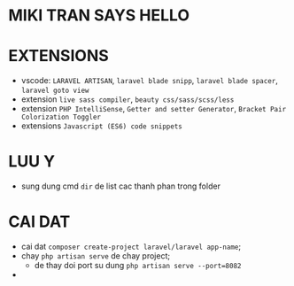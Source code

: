 # MIKI TRAN SAYS HELLO

# EXTENSIONS

-   vscode: `LARAVEL ARTISAN`, `laravel blade snipp`, `laravel blade spacer`, `laravel goto view`
-   extension `live sass compiler`, `beauty css/sass/scss/less`
-   extension `PHP IntelliSense`, `Getter and setter Generator`, `Bracket Pair Colorization Toggler`
-   extensions `Javascript (ES6) code snippets`

# LUU Y

-   sung dung cmd `dir` de list cac thanh phan trong folder

# CAI DAT

-   cai dat `composer create-project laravel/laravel app-name`;
-   chay `php artisan serve` de chay project;
    -   de thay doi port su dung `php artisan serve --port=8082`
-
